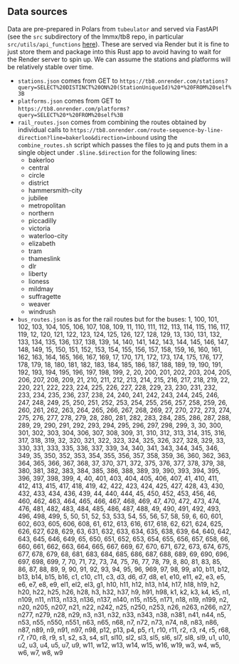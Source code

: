 ## Data sources

Data are pre-prepared in Polars from `tubeulator` and served via FastAPI (see the `src` subdirectory
of the lmmx/tb8 repo, in particular `src/utils/api_functions` [here](https://github.com/lmmx/tb8/blob/master/app/api-explorer/src/utils/api_functions.js)).
These are served via Render but it is fine to just store them and package into this Rust app to
avoid having to wait for the Render server to spin up. We can assume the stations and platforms will
be relatively stable over time.

- `stations.json` comes from GET to `https://tb8.onrender.com/stations?query=SELECT%20DISTINCT%20ON%20(StationUniqueId)%20*%20FROM%20self%3B`
- `platforms.json` comes from GET to `https://tb8.onrender.com/platforms?query=SELECT%20*%20FROM%20self%3B`
- `rail_routes.json` comes from combining the routes obtained by individual calls to `https://tb8.onrender.com/route-sequence-by-line-direction?line=bakerloo&direction=inbound`
  using the `combine_routes.sh` script which passes the files to jq and puts them in a single object under `.$line.$direction` for the following lines:
  - bakerloo
  - central
  - circle
  - district
  - hammersmith-city
  - jubilee
  - metropolitan
  - northern
  - piccadilly
  - victoria
  - waterloo-city
  - elizabeth
  - tram
  - thameslink
  - dlr
  - liberty
  - lioness
  - mildmay
  - suffragette
  - weaver
  - windrush
- `bus_routes.json` is as for the rail routes but for the buses: 1, 100, 101, 102, 103, 104, 105, 106, 107, 108, 109, 11, 110, 111, 112, 113, 114, 115, 116, 117, 119, 12, 120, 121, 122, 123, 124, 125, 126, 127, 128, 129, 13, 130, 131, 132, 133, 134, 135, 136, 137, 138, 139, 14, 140, 141, 142, 143, 144, 145, 146, 147, 148, 149, 15, 150, 151, 152, 153, 154, 155, 156, 157, 158, 159, 16, 160, 161, 162, 163, 164, 165, 166, 167, 169, 17, 170, 171, 172, 173, 174, 175, 176, 177, 178, 179, 18, 180, 181, 182, 183, 184, 185, 186, 187, 188, 189, 19, 190, 191, 192, 193, 194, 195, 196, 197, 198, 199, 2, 20, 200, 201, 202, 203, 204, 205, 206, 207, 208, 209, 21, 210, 211, 212, 213, 214, 215, 216, 217, 218, 219, 22, 220, 221, 222, 223, 224, 225, 226, 227, 228, 229, 23, 230, 231, 232, 233, 234, 235, 236, 237, 238, 24, 240, 241, 242, 243, 244, 245, 246, 247, 248, 249, 25, 250, 251, 252, 253, 254, 255, 256, 257, 258, 259, 26, 260, 261, 262, 263, 264, 265, 266, 267, 268, 269, 27, 270, 272, 273, 274, 275, 276, 277, 278, 279, 28, 280, 281, 282, 283, 284, 285, 286, 287, 288, 289, 29, 290, 291, 292, 293, 294, 295, 296, 297, 298, 299, 3, 30, 300, 301, 302, 303, 304, 306, 307, 308, 309, 31, 310, 312, 313, 314, 315, 316, 317, 318, 319, 32, 320, 321, 322, 323, 324, 325, 326, 327, 328, 329, 33, 330, 331, 333, 335, 336, 337, 339, 34, 340, 341, 343, 344, 345, 346, 349, 35, 350, 352, 353, 354, 355, 356, 357, 358, 359, 36, 360, 362, 363, 364, 365, 366, 367, 368, 37, 370, 371, 372, 375, 376, 377, 378, 379, 38, 380, 381, 382, 383, 384, 385, 386, 388, 389, 39, 390, 393, 394, 395, 396, 397, 398, 399, 4, 40, 401, 403, 404, 405, 406, 407, 41, 410, 411, 412, 413, 415, 417, 418, 419, 42, 422, 423, 424, 425, 427, 428, 43, 430, 432, 433, 434, 436, 439, 44, 440, 444, 45, 450, 452, 453, 456, 46, 460, 462, 463, 464, 465, 466, 467, 468, 469, 47, 470, 472, 473, 474, 476, 481, 482, 483, 484, 485, 486, 487, 488, 49, 490, 491, 492, 493, 496, 498, 499, 5, 50, 51, 52, 53, 533, 54, 55, 56, 57, 58, 59, 6, 60, 601, 602, 603, 605, 606, 608, 61, 612, 613, 616, 617, 618, 62, 621, 624, 625, 626, 627, 628, 629, 63, 631, 632, 633, 634, 635, 638, 639, 64, 640, 642, 643, 645, 646, 649, 65, 650, 651, 652, 653, 654, 655, 656, 657, 658, 66, 660, 661, 662, 663, 664, 665, 667, 669, 67, 670, 671, 672, 673, 674, 675, 677, 678, 679, 68, 681, 683, 684, 685, 686, 687, 688, 689, 69, 690, 696, 697, 698, 699, 7, 70, 71, 72, 73, 74, 75, 76, 77, 78, 79, 8, 80, 81, 83, 85, 86, 87, 88, 89, 9, 90, 91, 92, 93, 94, 95, 96, 969, 97, 98, 99, a10, b11, b12, b13, b14, b15, b16, c1, c10, c11, c3, d3, d6, d7, d8, e1, e10, e11, e2, e3, e5, e6, e7, e8, e9, el1, el2, el3, g1, h10, h11, h12, h13, h14, h17, h18, h19, h2, h20, h22, h25, h26, h28, h3, h32, h37, h9, h91, h98, k1, k2, k3, k4, k5, n1, n109, n11, n113, n133, n136, n137, n140, n15, n155, n171, n18, n19, n199, n2, n20, n205, n207, n21, n22, n242, n25, n250, n253, n26, n263, n266, n27, n277, n279, n28, n29, n3, n31, n32, n33, n343, n38, n381, n41, n44, n5, n53, n55, n550, n551, n63, n65, n68, n7, n72, n73, n74, n8, n83, n86, n87, n89, n9, n91, n97, n98, p12, p13, p4, p5, r1, r10, r11, r2, r3, r4, r5, r68, r7, r70, r8, r9, s1, s2, s3, s4, sl1, sl10, sl2, sl3, sl5, sl6, sl7, sl8, sl9, u1, u10, u2, u3, u4, u5, u7, u9, w11, w12, w13, w14, w15, w16, w19, w3, w4, w5, w6, w7, w8, w9
